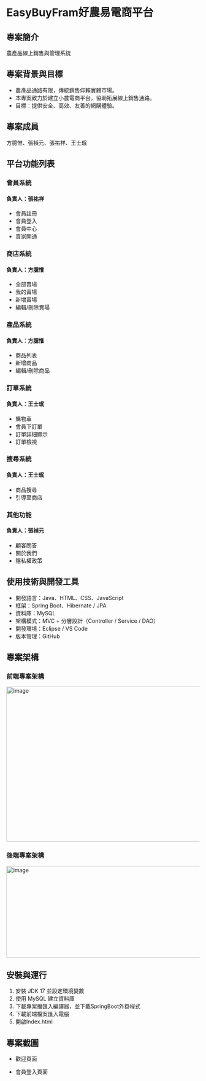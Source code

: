 # EasyBuyFram好農易電商平台

## 專案簡介
農產品線上銷售與管理系統

## 專案背景與目標
- 農產品通路有限，傳統銷售仰賴實體市場。<br>
- 本專案致力於建立小農電商平台，協助拓展線上銷售通路。<br>
- 目標：提供安全、高效、友善的網購體驗。<br>

## 專案成員
方臆惟、張禎元、張祐祥、王士珉

## 平台功能列表
### 會員系統
#### 負責人：張祐祥
- 會員註冊
- 會員登入
- 會員中心
- 賣家開通

### 商店系統
#### 負責人：方臆惟
- 全部賣場
- 我的賣場
- 新增賣場
- 編輯/刪除賣場

### 產品系統
#### 負責人：方臆惟
- 商品列表
- 新增商品
- 編輯/刪除商品

### 訂單系統
#### 負責人：王士珉
- 購物車
- 會員下訂單
- 訂單詳細顯示
- 訂單檢視

### 搜尋系統
#### 負責人：王士珉
- 商品搜尋
- 引導至商店

### 其他功能
#### 負責人：張禎元
- 顧客問答
- 關於我們
- 隱私權政策

## 使用技術與開發工具
- 開發語言：Java、HTML、CSS、JavaScript
- 框架：Spring Boot、Hibernate / JPA
- 資料庫：MySQL
- 架構模式：MVC + 分層設計（Controller / Service / DAO）
- 開發環境：Eclipse / VS Code
- 版本管理：GitHub


## 專案架構
### 前端專案架構
<img width="576" height="404" alt="image" src="https://github.com/user-attachments/assets/7c9be080-0619-4276-ae16-9831a04a5432" />

### 後端專案架構
<img width="747" height="239" alt="image" src="https://github.com/user-attachments/assets/73d63b8f-101c-4412-a34a-63f8b0a46269" />


## 安裝與運行
1. 安裝 JDK 17 並設定環境變數
2. 使用 MySQL 建立資料庫
3. 下載專案擋匯入編譯器，並下載SpringBoot外掛程式
4. 下載前端檔案匯入電腦
5. 開啟Index.html

## 專案截圖
- 歡迎頁面<br>


- 會員登入頁面<br>
